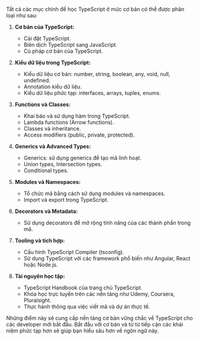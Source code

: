 Tất cả các mục chính để học TypeScript ở mức cơ bản có thể được phân loại như sau:

1. **Cơ bản của TypeScript:**

   - Cài đặt TypeScript.
   - Biên dịch TypeScript sang JavaScript.
   - Cú pháp cơ bản của TypeScript.

2. **Kiểu dữ liệu trong TypeScript:**

   - Kiểu dữ liệu cơ bản: number, string, boolean, any, void, null, undefined.
   - Annotation kiểu dữ liệu.
   - Kiểu dữ liệu phức tạp: interfaces, arrays, tuples, enums.

3. **Functions và Classes:**

   - Khai báo và sử dụng hàm trong TypeScript.
   - Lambda functions (Arrow functions).
   - Classes và inheritance.
   - Access modifiers (public, private, protected).

4. **Generics và Advanced Types:**

   - Generics: sử dụng generics để tạo mã linh hoạt.
   - Union types, Intersection types.
   - Conditional types.

5. **Modules và Namespaces:**

   - Tổ chức mã bằng cách sử dụng modules và namespaces.
   - Import và export trong TypeScript.

6. **Decorators và Metadata:**

   - Sử dụng decorators để mở rộng tính năng của các thành phần trong mã.

7. **Tooling và tích hợp:**

   - Cấu hình TypeScript Compiler (tsconfig).
   - Sử dụng TypeScript với các framework phổ biến như Angular, React hoặc Node.js.

8. **Tài nguyên học tập:**
   - TypeScript Handbook của trang chủ TypeScript.
   - Khóa học trực tuyến trên các nền tảng như Udemy, Coursera, Pluralsight.
   - Thực hành thông qua việc viết mã và dự án thực tế.

Những điểm này sẽ cung cấp nền tảng cơ bản vững chắc về TypeScript cho các developer mới bắt đầu. Bắt đầu với cơ bản và từ từ tiếp cận các khái niệm phức tạp hơn sẽ giúp bạn hiểu sâu hơn về ngôn ngữ này.
